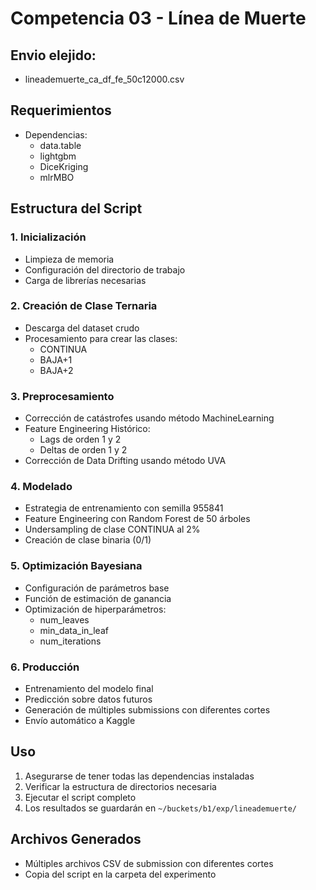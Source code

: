 # Competencia 03 - Línea de Muerte

## Envio elejido:
  - lineademuerte_ca_df_fe_50c12000.csv

## Requerimientos
* Dependencias: 
  - data.table
  - lightgbm
  - DiceKriging
  - mlrMBO

## Estructura del Script

### 1. Inicialización
- Limpieza de memoria
- Configuración del directorio de trabajo
- Carga de librerías necesarias

### 2. Creación de Clase Ternaria
- Descarga del dataset crudo
- Procesamiento para crear las clases:
  - CONTINUA
  - BAJA+1
  - BAJA+2

### 3. Preprocesamiento
- Corrección de catástrofes usando método MachineLearning
- Feature Engineering Histórico:
  - Lags de orden 1 y 2
  - Deltas de orden 1 y 2
- Corrección de Data Drifting usando método UVA

### 4. Modelado
- Estrategia de entrenamiento con semilla 955841
- Feature Engineering con Random Forest de 50 árboles
- Undersampling de clase CONTINUA al 2%
- Creación de clase binaria (0/1)

### 5. Optimización Bayesiana
- Configuración de parámetros base
- Función de estimación de ganancia
- Optimización de hiperparámetros:
  - num_leaves
  - min_data_in_leaf
  - num_iterations

### 6. Producción
- Entrenamiento del modelo final
- Predicción sobre datos futuros
- Generación de múltiples submissions con diferentes cortes
- Envío automático a Kaggle

## Uso
1. Asegurarse de tener todas las dependencias instaladas
2. Verificar la estructura de directorios necesaria
3. Ejecutar el script completo
4. Los resultados se guardarán en `~/buckets/b1/exp/lineademuerte/`

## Archivos Generados
- Múltiples archivos CSV de submission con diferentes cortes
- Copia del script en la carpeta del experimento
